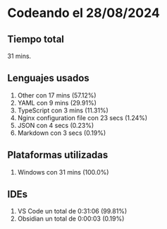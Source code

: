 # Codeando el 28/08/2024

## Tiempo total
31 mins.

## Lenguajes usados
1. Other con 17 mins (57.12%)
1. YAML con 9 mins (29.91%)
1. TypeScript con 3 mins (11.31%)
1. Nginx configuration file con 23 secs (1.24%)
1. JSON con 4 secs (0.23%)
1. Markdown con 3 secs (0.19%)

## Plataformas utilizadas
1. Windows con 31 mins (100.0%)

## IDEs
1. VS Code un total de 0:31:06 (99.81%)
1. Obsidian un total de 0:00:03 (0.19%)
